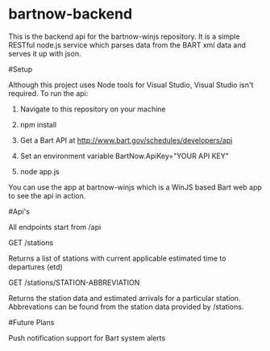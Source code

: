 bartnow-backend
===============

This is the backend api for the bartnow-winjs repository. It is a simple RESTful node.js service which parses data from the BART xml data and serves it up with json.

#Setup

Although this project uses Node tools for Visual Studio, Visual Studio isn't required. To run the api:

1) Navigate to this repository on your machine

2) npm install

3) Get a Bart API at http://www.bart.gov/schedules/developers/api

4) Set an environment variable BartNow.ApiKey="YOUR API KEY"

5) node app.js

You can use the app at bartnow-winjs which is a WinJS based Bart web app to see the api in action.


#Api's

All endpoints start from /api

GET /stations

Returns a list of stations with current applicable estimated time to departures (etd)

GET /stations/STATION-ABBREVIATION

Returns the station data and estimated arrivals for a particular station. Abbrevations can be found from the station data provided by /stations.

#Future Plans

Push notification support for Bart system alerts
